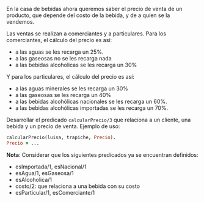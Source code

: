 En la casa de bebidas ahora queremos saber el precio de venta de un producto, que depende del costo de la bebida, y de a quíen se la vendemos.

Las ventas se realizan a comerciantes y a particulares. Para los comerciantes, el cálculo del precio es así:

* a las aguas se les recarga un 25%.
* a las gaseosas no se les recarga nada
* a las bebidas alcoholicas se les recarga un 30%

Y para los particulares, el cálculo del precio es así:

* a las aguas minerales se les recarga un 30%
* a las gaseosas se les recarga un 40%
* a las bebidas alcohólicas nacionales se les recarga un 60%.
* a las bebidas alcohólicas importadas se les recarga un 70%.

Desarrollar el predicado `calcularPrecio/3` que relaciona a un cliente, una bebida
y un precio de venta. Ejemplo de uso:

```prolog
calcularPrecio(luisa, trapiche, Precio).
Precio = ...
```

**Nota**: Considerar que los siguientes predicados ya se encuentran definidos:

  * esImportada/1, esNacional/1
  * esAgua/1, esGaseosa/1
  * esAlcoholica/1
  * costo/2: que relaciona a una bebida con su costo
  * esParticular/1, esComerciante/1

